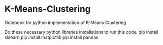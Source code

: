 # K-Means-Clustering
Notebook for python implementation of K-Means Clustering 

Do these necessary python libraries installations to run this code.
pip install sklearn
pip install matplotlib
pip install pandas
